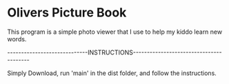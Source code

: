 # Olivers Picture Book

This program is a simple photo viewer that I use to help my kiddo learn new words.


-----------------------------INSTRUCTIONS----------------------------------------




Simply Download, run 'main' in the dist folder, and follow the instructions.

